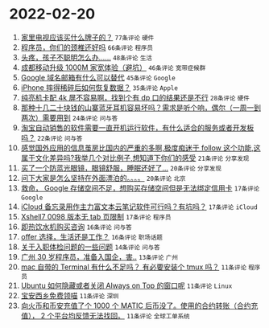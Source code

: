 # 2022-02-20

1. [家里电视应该买什么牌子的？](https://www.v2ex.com/t/835139) `77条评论` `硬件`
1. [程序员，你们的颈椎还好吗](https://www.v2ex.com/t/835152) `66条评论` `程序员`
1. [头疼，孩子不聪明怎么办……](https://www.v2ex.com/t/835185) `48条评论` `生活`
1. [成都移动升级 1000M 家宽体验（避坑）](https://www.v2ex.com/t/835158) `46条评论` `宽带症候群`
1. [Google 域名邮箱有什么可以替代](https://www.v2ex.com/t/835155) `45条评论` `Google`
1. [iPhone 摔得稀碎后如何恢复数据？](https://www.v2ex.com/t/835177) `35条评论` `Apple`
1. [纯亮机卡配 4k 屏不容易啊，找到个有 dp 口的结果还是不行](https://www.v2ex.com/t/835169) `28条评论` `硬件`
1. [那种十几二十块钱的山寨蓝牙耳机容易坏吗？需求是听个响，偶尔（一周一到两次）需要用到](https://www.v2ex.com/t/835137) `24条评论` `问与答`
1. [淘宝自动销售的软件需要一直开机运行软件，有什么适合的服务或者开发板吗？](https://www.v2ex.com/t/835144) `22条评论` `问与答`
1. [感觉国外应用的信息茧房比国内的严重的多啊,极度痴迷于 follow 这个功能,这属于文化差异吗?我举几个对比例子,想知道下你们的感受](https://www.v2ex.com/t/835238) `21条评论` `分享发现`
1. [买了一个防蓝光眼镜，眼镜舒服，睡眠还好了...](https://www.v2ex.com/t/835258) `20条评论` `分享发现`
1. [问下大家是怎么坚持在外面漂泊的。。。。](https://www.v2ex.com/t/835223) `20条评论` `北京`
1. [救命， Google 存储空间不足，想购买存储空间但是无法绑定信用卡](https://www.v2ex.com/t/835220) `17条评论` `Google`
1. [iCloud 备忘录用作主力富文本云笔记软件可行吗？有坑吗？](https://www.v2ex.com/t/835209) `17条评论` `iCloud`
1. [Xshell7 0098 版本无 tab 页限制](https://www.v2ex.com/t/835196) `17条评论` `程序员`
1. [即热饮水机购买咨询](https://www.v2ex.com/t/835217) `16条评论` `问与答`
1. [offer 选择，生活还是工作？](https://www.v2ex.com/t/835203) `16条评论` `职场话题`
1. [关于入职体检问题的一些问题](https://www.v2ex.com/t/835182) `14条评论` `问与答`
1. [广州 30 岁程序员，准备入国企，害..](https://www.v2ex.com/t/835241) `13条评论` `广州`
1. [mac 自带的 Terminal 有什么不足吗？ 有必要安装个 tmux 吗？](https://www.v2ex.com/t/835246) `11条评论` `程序员`
1. [Ubuntu 如何隐藏或者关闭 Always on Top 的窗口呢](https://www.v2ex.com/t/835245) `11条评论` `Linux`
1. [宝安西乡免费领喵](https://www.v2ex.com/t/835228) `11条评论` `深圳`
1. [向火币和币安充值了个 1000 个 MATIC 后币没了。使用的合约转账（合约充值）， 2 个平台均反馈无法找回。](https://www.v2ex.com/t/835199) `11条评论` `全球工单系统`
